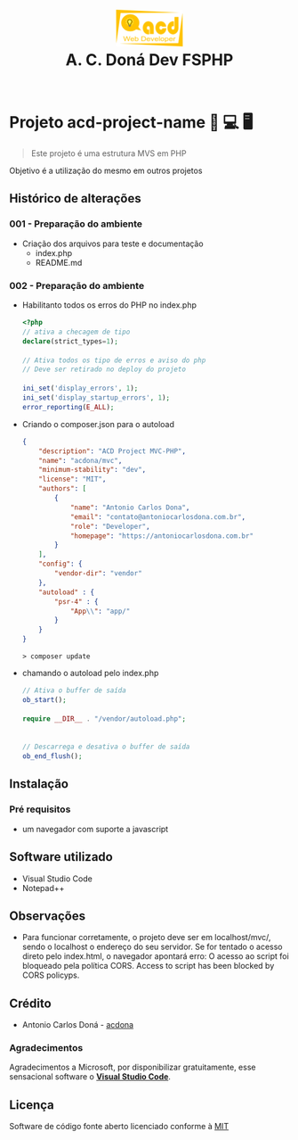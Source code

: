 ﻿<h1 align="center">
<br>
<img src="https://github.com/acdona/acd-images/blob/main/images/acd-logotipo-3-2022.png" alt="acdona" width="120">
<br>
A. C. <b>Doná Dev FSPHP</b>
</h1>
<br>

# Projeto acd-project-name 📱 💻 🖥️ 

>Este projeto é uma estrutura MVS em PHP

Objetivo é a utilização do mesmo em outros projetos

## Histórico de alterações

### 001 - Preparação do ambiente 

- Criação dos arquivos para teste e documentação
    - index.php
    - README.md

### 002 - Preparação do ambiente 
- Habilitanto todos os erros do PHP no index.php
    ```PHP
    <?php 
    // ativa a checagem de tipo
    declare(strict_types=1);
    
    // Ativa todos os tipo de erros e aviso do php
    // Deve ser retirado no deploy do projeto

    ini_set('display_errors', 1);
    ini_set('display_startup_errors', 1);
    error_reporting(E_ALL);
    ```
- Criando o composer.json para o autoload
    ```JSON
    {
        "description": "ACD Project MVC-PHP",
        "name": "acdona/mvc",
        "minimum-stability": "dev",
        "license": "MIT",
        "authors": [
            {
                "name": "Antonio Carlos Dona",
                "email": "contato@antoniocarlosdona.com.br",
                "role": "Developer",
                "homepage": "https://antoniocarlosdona.com.br"
            }
        ],
        "config": {
            "vendor-dir": "vendor"
        },
        "autoload" : {
            "psr-4" : {
                "App\\": "app/"
            }
        }
    }

    ```
    ```TERMINAL
    > composer update
    ```
- chamando o autoload pelo index.php
    ```PHP
    // Ativa o buffer de saída
    ob_start();

    require __DIR__ . "/vendor/autoload.php";


    // Descarrega e desativa o buffer de saída
    ob_end_flush();
    ```



## Instalação

### Pré requisitos

- um navegador com suporte a javascript

## Software utilizado
- Visual Studio Code
- Notepad++

## Observações

- Para funcionar corretamente, o projeto deve ser em localhost/mvc/,
sendo o localhost o endereço do seu servidor. 
Se for tentado o acesso direto pelo index.html, o navegador apontará erro:
O acesso ao script foi bloqueado pela política CORS.
Access to script has been blocked by CORS policyps.

## Crédito

- Antonio Carlos Doná - [acdona](https://guithub.com/acdona)

### Agradecimentos
Agradecimentos a Microsoft, por disponibilizar gratuitamente, esse sensacional software o [**Visual Studio Code**](https://code.visualstudio.com/).

## Licença
Software de código fonte aberto licenciado conforme à [MIT](https://choosealicense.com/licenses/mit/)
